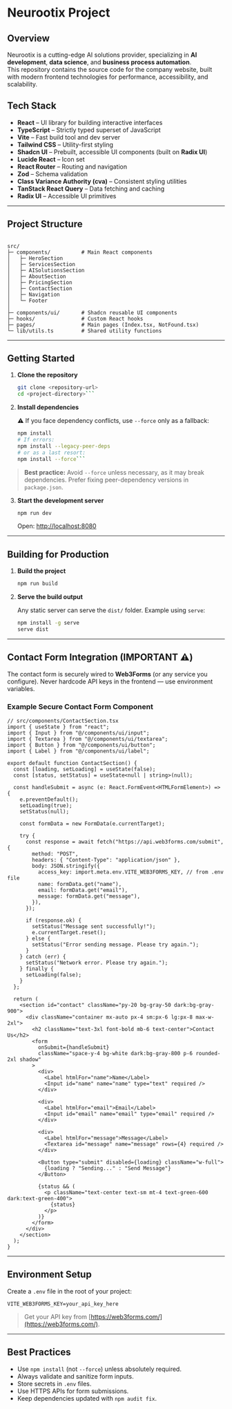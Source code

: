 # Neurootix Project

## Overview

Neurootix is a cutting-edge AI solutions provider, specializing in **AI development**, **data science**, and **business process automation**.  
This repository contains the source code for the company website, built with modern frontend technologies for performance, accessibility, and scalability.

## Tech Stack

- **React** – UI library for building interactive interfaces
- **TypeScript** – Strictly typed superset of JavaScript
- **Vite** – Fast build tool and dev server
- **Tailwind CSS** – Utility-first styling
- **Shadcn UI** – Prebuilt, accessible UI components (built on **Radix UI**)
- **Lucide React** – Icon set
- **React Router** – Routing and navigation
- **Zod** – Schema validation
- **Class Variance Authority (cva)** – Consistent styling utilities
- **TanStack React Query** – Data fetching and caching
- **Radix UI** – Accessible UI primitives

---

## Project Structure

```

src/
├─ components/          # Main React components
│   ├─ HeroSection
│   ├─ ServicesSection
│   ├─ AISolutionsSection
│   ├─ AboutSection
│   ├─ PricingSection
│   ├─ ContactSection
│   ├─ Navigation
│   └─ Footer
│
├─ components/ui/       # Shadcn reusable UI components
├─ hooks/               # Custom React hooks
├─ pages/               # Main pages (Index.tsx, NotFound.tsx)
└─ lib/utils.ts         # Shared utility functions

````

---

## Getting Started

1. **Clone the repository**

   ```bash
   git clone <repository-url>
   cd <project-directory>```

2. **Install dependencies**

   ⚠️ If you face dependency conflicts, use `--force` only as a fallback:

   ```bash
   npm install
   # If errors:
   npm install --legacy-peer-deps
   # or as a last resort:
   npm install --force```

> **Best practice:** Avoid `--force` unless necessary, as it may break dependencies.
  > Prefer fixing peer-dependency versions in `package.json`.

3. **Start the development server**

   ```bash
   npm run dev
   ```

   Open: [http://localhost:8080](http://localhost:8080)

---

## Building for Production

1. **Build the project**

   ```bash
   npm run build
   ```

2. **Serve the build output**

   Any static server can serve the `dist/` folder. Example using `serve`:

   ```bash
   npm install -g serve
   serve dist
   ```

---

## Contact Form Integration (IMPORTANT ⚠️)

The contact form is securely wired to **Web3Forms** (or any service you configure).
Never hardcode API keys in the frontend — use environment variables.

### Example Secure Contact Form Component

```tsx
// src/components/ContactSection.tsx
import { useState } from "react";
import { Input } from "@/components/ui/input";
import { Textarea } from "@/components/ui/textarea";
import { Button } from "@/components/ui/button";
import { Label } from "@/components/ui/label";

export default function ContactSection() {
  const [loading, setLoading] = useState(false);
  const [status, setStatus] = useState<null | string>(null);

  const handleSubmit = async (e: React.FormEvent<HTMLFormElement>) => {
    e.preventDefault();
    setLoading(true);
    setStatus(null);

    const formData = new FormData(e.currentTarget);

    try {
      const response = await fetch("https://api.web3forms.com/submit", {
        method: "POST",
        headers: { "Content-Type": "application/json" },
        body: JSON.stringify({
          access_key: import.meta.env.VITE_WEB3FORMS_KEY, // from .env file
          name: formData.get("name"),
          email: formData.get("email"),
          message: formData.get("message"),
        }),
      });

      if (response.ok) {
        setStatus("Message sent successfully!");
        e.currentTarget.reset();
      } else {
        setStatus("Error sending message. Please try again.");
      }
    } catch (err) {
      setStatus("Network error. Please try again.");
    } finally {
      setLoading(false);
    }
  };

  return (
    <section id="contact" className="py-20 bg-gray-50 dark:bg-gray-900">
      <div className="container mx-auto px-4 sm:px-6 lg:px-8 max-w-2xl">
        <h2 className="text-3xl font-bold mb-6 text-center">Contact Us</h2>
        <form
          onSubmit={handleSubmit}
          className="space-y-4 bg-white dark:bg-gray-800 p-6 rounded-2xl shadow"
        >
          <div>
            <Label htmlFor="name">Name</Label>
            <Input id="name" name="name" type="text" required />
          </div>

          <div>
            <Label htmlFor="email">Email</Label>
            <Input id="email" name="email" type="email" required />
          </div>

          <div>
            <Label htmlFor="message">Message</Label>
            <Textarea id="message" name="message" rows={4} required />
          </div>

          <Button type="submit" disabled={loading} className="w-full">
            {loading ? "Sending..." : "Send Message"}
          </Button>

          {status && (
            <p className="text-center text-sm mt-4 text-green-600 dark:text-green-400">
              {status}
            </p>
          )}
        </form>
      </div>
    </section>
  );
}
```

---

## Environment Setup

Create a `.env` file in the root of your project:

```env
VITE_WEB3FORMS_KEY=your_api_key_here
```

> Get your API key from [https://web3forms.com/](https://web3forms.com/).

---

## Best Practices

* Use `npm install` (not `--force`) unless absolutely required.
* Always validate and sanitize form inputs.
* Store secrets in `.env` files.
* Use HTTPS APIs for form submissions.
* Keep dependencies updated with `npm audit fix`.
